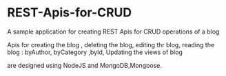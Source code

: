 # REST-Apis-for-CRUD
A sample application for creating REST Apis for CRUD operations of a blog

Apis for 
creating the blog ,
deleting the blog,
editing thr blog,
reading the blog : byAuthor, byCategory ,byId,
Updating the views of blog

are designed using NodeJS and MongoDB,Mongoose.
